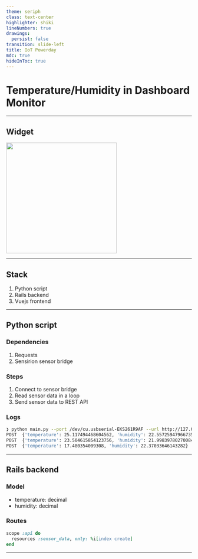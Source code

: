 ```yaml
---
theme: seriph
class: text-center
highlighter: shiki
lineNumbers: true
drawings:
  persist: false
transition: slide-left
title: IoT Powerday
mdc: true
hideInToc: true
---
```


# Temperature/Humidity in Dashboard Monitor

---

## Widget

<img src="/images/widget.png" style="width: 300px;">

---


## Stack
1. Python script
2. Rails backend
3. Vuejs frontend

---

## Python script

### Dependencies
1. Requests
2. Sensirion sensor bridge

### Steps
1. Connect to sensor bridge
2. Read sensor data in a loop
3. Send sensor data to REST API

### Logs

```sh
❯ python main.py --port /dev/cu.usbserial-EKS261R9AF --url http://127.0.0.1/api/sensor_data
POST  {'temperature': 25.117494468604562, 'humidity': 22.557259479667355}
POST  {'temperature': 23.504615854123756, 'humidity': 21.998397802700847}
POST  {'temperature': 17.480354009308, 'humidity': 22.37033646143282}
```

---

## Rails backend

### Model
- temperature: decimal
- humidity: decimal

### Routes

```ruby
scope :api do
  resources :sensor_data, only: %i[index create]
end

```

---
